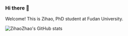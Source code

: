 ### Hi there 👋

<!--
**ZihaoZhao/ZihaoZhao** is a ✨ _special_ ✨ repository because its `README.md` (this file) appears on your GitHub profile.

Here are some ideas to get you started:

- 🔭 I’m currently working on ...
- 🌱 I’m currently learning ...
- 👯 I’m looking to collaborate on ...
- 🤔 I’m looking for help with ...
- 💬 Ask me about ...
- 📫 How to reach me: ...
- 😄 Pronouns: ...
- ⚡ Fun fact: ...
-->


Welcome! This is Zihao, PhD student at Fudan University.

![ZihaoZhao's GitHub stats](https://github-readme-stats.vercel.app/api?username=ZihaoZhao&show_icons=true&count_private=true)

